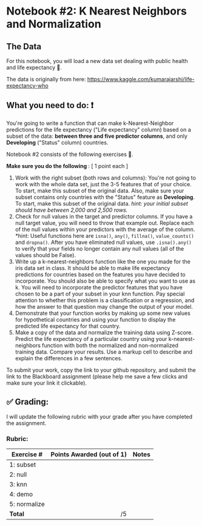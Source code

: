 
# Notebook #2: K Nearest Neighbors and Normalization

## The Data
For this notebook, you will load a new data set dealing with public health and life expectancy :hospital:.

The data is originally from here: https://www.kaggle.com/kumarajarshi/life-expectancy-who


## What you need to do: :exclamation:
You're going to write a function that can make k-Nearest-Neighbor predictions for the life expectancy ("Life expectancy" column) based on a subset of the data:  **between three and five predictor columns**, and only **Developing** ("Status" column) countries.

Notebook #2 consists of the following exercises :muscle:. 

<b> Make sure you do the following </b>: [ 1 point each ]
1. Work with the right subset (both rows and columns): You're not going to work with the whole data set, just the 3-5 features that of your choice. To start, make this subset of the original data. Also, make sure your subset contains only countries with the "Status" feature as **Developing**. To start, make this subset of the original data. *hint: your initial subset should have between 2,000 and 2,500 rows.*
2. Check for null values in the target and predictor columns. If you have a null target value, you will need to throw that example out. Replace each of the null values within your predictors with the average of the column. *hint: Useful functions here are `isna()`, `any()`, `fillna()`, `value_counts()` and `dropna()`.
After you have eliminated null values, use `.isna().any()` to verify that your fields no longer contain any null values (all of the values should be False). 
3. Write up a k-nearest-neighbors function like the one you made for the iris data set in class. It should be able to make life expectancy predictions for countries based on the features you have decided to incorporate. You should also be able to specify what you want to use as k. You will need to incorporate the predictor features that you have chosen to be a part of your subset in your knn function. Pay special attention to whether this problem is a classification or a regression, and how the answer to that question may change the output of your model. 
4. Demonstrate that your function works by making up some new values for hypothetical countries and using your function to display the predicted life expectancy for that country.
5. Make a copy of the data and normalize the training data using Z-score. Predict the life expectancy of a particular country using your k-nearest-neighbors function with both the normalized and non-normalized training data. Compare your results. Use a markup cell to describe and explain the differences in a few sentences.

To submit your work, copy the link to your github repository, and submit the link to the Blackboard assignment (please help me save a few clicks and make sure your link it clickable). 


## :white_check_mark: Grading: 
I will update the following rubric with your grade after you have completed the assignment.
### Rubric:
| Exercise #  | Points Awarded (out of 1)  | Notes |
| --------- | -------------------: | --------- |
| 1: subset      |        |    |
| 2: null        |        |    | 
| 3: knn         |        |    |
| 4: demo        |        |    | 
| 5: normalize   |        |    |
| <b>Total       |      /5  | </b>   |
